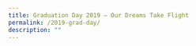 ```yaml
---
title: Graduation Day 2019 – Our Dreams Take Flight
permalink: /2019-grad-day/
description: ""
---
```

